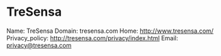 
# TreSensa

Name: TreSensa
Domain: tresensa.com
Home: http://www.tresensa.com/
Privacy_policy: http://tresensa.com/privacy/index.html
Email: privacy@tresensa.com
